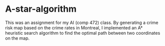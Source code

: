 # A-star-algorithm

This was an assignment for my AI (comp 472) class. By generating a crime risk map based on the crime rates in Montreal, I implemented an A* heuristic search algorithm to find the optimal path between two coordinates on the map.
